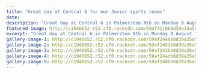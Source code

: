 ```yaml
---
title: "Great day at Central 6 for our Junior sports teams"
date: 
description: "Great day at Central 6 in Palmerston Nth on Monday 8 August for our WHS Junior sports teams..."
featured-image: http://c1940652.r52.cf0.rackcdn.com/59af4110b8d39a35a5000793/good.330jpg.jpg
excerpt: "Great day at Central 6 in Palmerston Nth on Monday 8 August for our WHS Junior sports teams."
gallery-image-1: http://c1940652.r52.cf0.rackcdn.com/59af244ab8d39a35a5000701/good-3.jpg
gallery-image-2: http://c1940652.r52.cf0.rackcdn.com/59af2453b8d39a35a5000703/good-4.jpg
gallery-image-3: http://c1940652.r52.cf0.rackcdn.com/59af243bb8d39a35a50006ff/good-2.jpg
gallery-image-4: http://c1940652.r52.cf0.rackcdn.com/59af24adb8d39a35a500070d/good-4.jpg
gallery-image-5: http://c1940652.r52.cf0.rackcdn.com/59af2486b8d39a35a5000707/good-2.jpg
---
```

